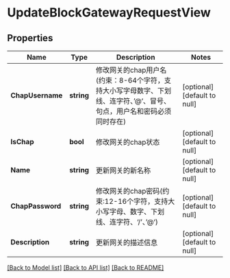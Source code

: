 # UpdateBlockGatewayRequestView

## Properties
Name | Type | Description | Notes
------------ | ------------- | ------------- | -------------
**ChapUsername** | **string** | 修改网关的chap用户名(约束：8-64个字符，支持大小写字母数字、下划线、连字符、’@‘、冒号、句点，用户名和密码必须同时存在) | [optional] [default to null]
**IsChap** | **bool** | 修改网关的chap状态 | [optional] [default to null]
**Name** | **string** | 更新网关的新名称 | [optional] [default to null]
**ChapPassword** | **string** | 修改网关的chap密码(约束:12-16个字符，支持大小写字母、数字、下划线、连字符、‘/’、’@‘) | [optional] [default to null]
**Description** | **string** | 更新网关的描述信息 | [optional] [default to null]

[[Back to Model list]](../README.md#documentation-for-models) [[Back to API list]](../README.md#documentation-for-api-endpoints) [[Back to README]](../README.md)


